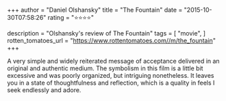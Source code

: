 +++
author = "Daniel Olshansky"
title = "The Fountain"
date = "2015-10-30T07:58:26"
rating = "⭐⭐⭐⭐"

description = "Olshansky's review of The Fountain"
tags = [
    "movie",
]
rotten_tomatoes_url = "https://www.rottentomatoes.com//m/the_fountain"
+++

A very simple and widely reiterated message of acceptance delivered in an original and authentic medium. The symbolism in this film is a little bit excessive and was poorly organized, but intriguing nonetheless. It leaves you in a state of thoughtfulness and reflection, which is a quality in feels I seek endlessly and adore.
